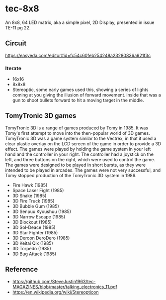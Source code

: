 # tec-8x8

An 8x8, 64 LED matrix, aka a simple pixel, 2D Display, presented in issue TE-11 pg 22.


## Circuit
https://easyeda.com/editor#id=fc54c60feb254248a23280836a921f3c


### Iterate
- 16x16
- 8x8x8
- Stereoptic, some early games used this, showing a series of lights coming at you giving the illusion of forward movement. inside that was a gun to shoot bullets forward to hit a moving target in the middle. 

## TomyTronic 3D games
TomyTronic 3D is a range of games produced by Tomy in 1985. It was Tomy's first attempt to move into the then-popular world of 3D games. TomyTronic 3D was a game system similar to the Vectrex, in that it used a clear plastic overlay on the LCD screen of the game in order to provide a 3D effect. The games were played by holding the game system in your left hand and the controller in your right. The controller had a joystick on the left, and three buttons on the right, which were used to control the game. The games were designed to be played in short bursts, as they were intended to be played in arcades. The games were not very successful, and Tomy stopped production of the TomyTronic 3D system in 1986.

* Fire Hawk (1985)
* Space Laser Fight (1985)
* 3D Snake (1985)
* 3D Fire Truck (1985)
* 3D Bubble Gum (1985)
* 3D Senpuu Kyoushuu (1985)
* 3D Narrow Escape (1985)
* 3D Blockout (1985)
* 3D Sol-Deace (1985)
* 3D Star Fighter (1985)
* 3D Deroon DeroDero (1985)
* 3D Keitai Qix (1985)
* 3D Torpedo (1985)
* 3D Bug Attack (1985) 


## Reference
- https://github.com/SteveJustin1963/tec-MAGAZINES/blob/master/talking_electronics_11.pdf
- https://en.wikipedia.org/wiki/Stereopticon
